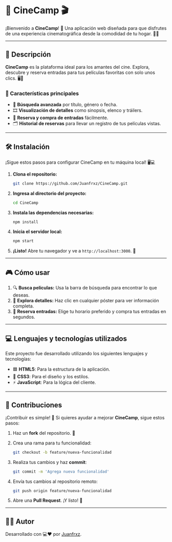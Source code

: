 
# 🎥 CineCamp 🎬

¡Bienvenido a **CineCamp**! 🌟 Una aplicación web diseñada para que disfrutes de una experiencia cinematográfica desde la comodidad de tu hogar. 🍿✨

---

## 🚀 Descripción

**CineCamp** es la plataforma ideal para los amantes del cine. Explora, descubre y reserva entradas para tus películas favoritas con solo unos clics. 🖥️📱

### 🌟 Características principales

- 🔎 **Búsqueda avanzada** por título, género o fecha.
- 🎞️ **Visualización de detalles** como sinopsis, elenco y tráilers.
- 🛒 **Reserva y compra de entradas** fácilmente.
- 🗂️ **Historial de reservas** para llevar un registro de tus películas vistas.

---

## 🛠️ Instalación

¡Sigue estos pasos para configurar CineCamp en tu máquina local! 🖥️💻

1. **Clona el repositorio:**

   ```bash
   git clone https://github.com/Juanfrxz/CineCamp.git
   ```

2. **Ingresa al directorio del proyecto:**

   ```bash
   cd CineCamp
   ```

3. **Instala las dependencias necesarias:**

   ```bash
   npm install
   ```

4. **Inicia el servidor local:**

   ```bash
   npm start
   ```

5. **¡Listo!** Abre tu navegador y ve a `http://localhost:3000`. 🚀

---

## 🎮 Cómo usar

1. 🔍 **Busca películas:** Usa la barra de búsqueda para encontrar lo que deseas.
2. 🎥 **Explora detalles:** Haz clic en cualquier póster para ver información completa.
3. 🛒 **Reserva entradas:** Elige tu horario preferido y compra tus entradas en segundos.

---

## 💻 Lenguajes y tecnologías utilizados

Este proyecto fue desarrollado utilizando los siguientes lenguajes y tecnologías:

- 🟦 **HTML5**: Para la estructura de la aplicación.
- 🎨 **CSS3**: Para el diseño y los estilos.
- ⚡ **JavaScript**: Para la lógica del cliente.

---

## 🤝 Contribuciones

¡Contribuir es simple! 🎉 Si quieres ayudar a mejorar **CineCamp**, sigue estos pasos:

1. Haz un **fork** del repositorio. 🍴
2. Crea una rama para tu funcionalidad:

   ```bash
   git checkout -b feature/nueva-funcionalidad
   ```

3. Realiza tus cambios y haz **commit**:

   ```bash
   git commit -m 'Agrega nueva funcionalidad'
   ```

4. Envía tus cambios al repositorio remoto:

   ```bash
   git push origin feature/nueva-funcionalidad
   ```

5. Abre una **Pull Request**. ¡Y listo! 🚀

---

## 👨‍💻 Autor

Desarrollado con 💻❤️ por [Juanfrxz](https://github.com/Juanfrxz).

